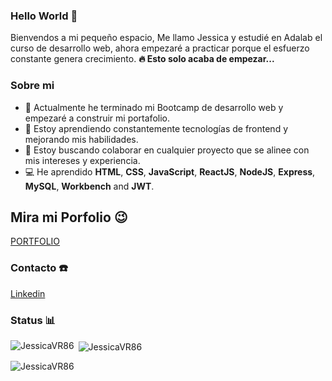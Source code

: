 ### Hello World 👋

Bienvendos a mi pequeño espacio,
Me llamo Jessica y estudié en Adalab el curso de desarrollo web, ahora empezaré a practicar porque el esfuerzo constante genera crecimiento.
<b> 🔥 Esto solo acaba de empezar...</b>

### Sobre mi

- 🔭 Actualmente he terminado mi Bootcamp de desarrollo web y empezaré a construir mi portafolio.
- 🌱 Estoy aprendiendo constantemente tecnologías de frontend y mejorando mis habilidades.
- 👀 Estoy buscando colaborar en cualquier proyecto que se alinee con mis intereses y experiencia.
- 💻 He aprendido **HTML**, **CSS**, **JavaScript**, **ReactJS**, **NodeJS**, **Express**, **MySQL**, **Workbench** and **JWT**.

## Mira mi Porfolio 😉

[PORTFOLIO](https://jessicavr86.github.io/portfolio_JessicaVR/)



### Contacto ☎️

[Linkedin](https://www.linkedin.com/in/jessica-v-277205356/)

### Status 📊

<p>
<p><img align="left" src="https://github-readme-stats.vercel.app/api/top-langs?username=JessicaVR86&show_icons=true&locale=en&layout=compact" alt="JessicaVR86" /></p>
<p>&nbsp;<img align="center" src="https://github-readme-stats.vercel.app/api?username=JessicaVR86&show_icons=true&locale=en" alt="JessicaVR86" /></p>
<p><img align="center" src="https://github-readme-streak-stats.herokuapp.com/?user=JessicaVR86&" alt="JessicaVR86" /></p>
</p>
